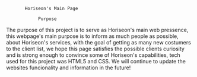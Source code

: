            Horiseon's Main Page 

                Purpose

The purpose of this project is to serve as Horiseon's main 
web pressence, this webpage's main purpose is to inform as
much people as possible, about Horiseon's services, with the 
goal of getting as many new costumers to the client list, we
hope this page satisfies the possible clients curiosity and is 
strong enough to convince some of Horiseon's capabilities, tech
used for this project was HTML5 and CSS. We will continue to
update the websites funcionality and information in the future!


